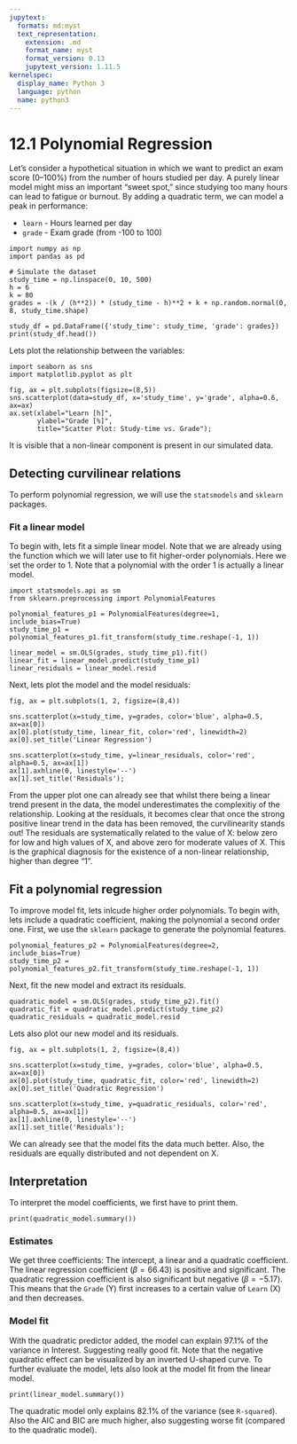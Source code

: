 ```yaml
---
jupytext:
  formats: md:myst
  text_representation:
    extension: .md
    format_name: myst
    format_version: 0.13
    jupytext_version: 1.11.5
kernelspec:
  display_name: Python 3
  language: python
  name: python3
---
```


# 12.1 Polynomial Regression

Let’s consider a hypothetical situation in which we want to predict an exam score (0–100%) from the number of hours studied per day. A purely linear model might miss an important “sweet spot,” since studying too many hours can lead to fatigue or burnout. By adding a quadratic term, we can model a peak in performance:

- `learn` - Hours learned per day
- `grade` - Exam grade (from -100 to 100)

```{code-cell}
import numpy as np
import pandas as pd

# Simulate the dataset
study_time = np.linspace(0, 10, 500)
h = 6
k = 80
grades = -(k / (h**2)) * (study_time - h)**2 + k + np.random.normal(0, 8, study_time.shape)

study_df = pd.DataFrame({'study_time': study_time, 'grade': grades})
print(study_df.head())
```

Lets plot the relationship between the variables:

```{code-cell}
import seaborn as sns
import matplotlib.pyplot as plt

fig, ax = plt.subplots(figsize=(8,5))
sns.scatterplot(data=study_df, x='study_time', y='grade', alpha=0.6, ax=ax)
ax.set(xlabel="Learn [h]",
       ylabel="Grade [%]",
       title="Scatter Plot: Study-time vs. Grade");
```

It is visible that a non-linear component is present in our simulated data.

## Detecting curvilinear relations

To perform polynomial regression, we will use the `statsmodels` and `sklearn` packages.

### Fit a linear model

To begin with, lets fit a simple linear model. Note that we are already using the function which we will later use to fit higher-order polynomials. Here we set the order to 1. Note that a polynomial with the order 1 is actually a linear model.

```{code-cell}
import statsmodels.api as sm
from sklearn.preprocessing import PolynomialFeatures

polynomial_features_p1 = PolynomialFeatures(degree=1, include_bias=True)
study_time_p1 = polynomial_features_p1.fit_transform(study_time.reshape(-1, 1))

linear_model = sm.OLS(grades, study_time_p1).fit()
linear_fit = linear_model.predict(study_time_p1)
linear_residuals = linear_model.resid
```

Next, lets plot the model and the model residuals:

```{code-cell}
fig, ax = plt.subplots(1, 2, figsize=(8,4))

sns.scatterplot(x=study_time, y=grades, color='blue', alpha=0.5, ax=ax[0])
ax[0].plot(study_time, linear_fit, color='red', linewidth=2)
ax[0].set_title('Linear Regression')

sns.scatterplot(x=study_time, y=linear_residuals, color='red', alpha=0.5, ax=ax[1])
ax[1].axhline(0, linestyle='--')
ax[1].set_title('Residuals');
```

From the upper plot one can already see that whilst there being a linear trend present in the data, the model underestimates the complexitiy of the relationship. Looking at the residuals, it becomes clear that once the strong positive linear trend in the data has been removed, the curvilinearity stands out! The residuals are systematically related to the value of X: below zero for low and high values of X, and above zero for moderate values of X. This is the graphical diagnosis for the existence of a non-linear relationship, higher than degree “1”.

## Fit a polynomial regression

To improve model fit, lets inlcude higher order polynomials. To begin with, lets include a quadratic coefficient, making the polynomial a second order one. First, we use the `sklearn` package to generate the polynomial features.

```{code-cell}
polynomial_features_p2 = PolynomialFeatures(degree=2, include_bias=True)
study_time_p2 = polynomial_features_p2.fit_transform(study_time.reshape(-1, 1))
```

Next, fit the new model and extract its residuals.

```{code-cell}
quadratic_model = sm.OLS(grades, study_time_p2).fit()
quadratic_fit = quadratic_model.predict(study_time_p2)
quadratic_residuals = quadratic_model.resid
```

Lets also plot our new model and its residuals.

```{code-cell}
fig, ax = plt.subplots(1, 2, figsize=(8,4))

sns.scatterplot(x=study_time, y=grades, color='blue', alpha=0.5, ax=ax[0])
ax[0].plot(study_time, quadratic_fit, color='red', linewidth=2)
ax[0].set_title('Quadratic Regression')

sns.scatterplot(x=study_time, y=quadratic_residuals, color='red', alpha=0.5, ax=ax[1])
ax[1].axhline(0, linestyle='--')
ax[1].set_title('Residuals');
```
We can already see that the model fits the data much better. Also, the residuals are equally distributed and not dependent on X.

## Interpretation

To interpret the model coefficients, we first have to print them.

```{code-cell}
print(quadratic_model.summary())
```
### Estimates

We get three coefficients: The intercept, a linear and a quadratic coefficient. The linear regression coefficient ($\beta = 66.43$) is positive and significant. The quadratic regression coefficient is also significant but negative ($\beta = -5.17$). This means that the `Grade` (Y) first increases to a certain value of `Learn` (X) and then decreases.

### Model fit

With the quadratic predictor added, the model can explain 97.1% of the variance in Interest. Suggesting really good fit. Note that the negative quadratic effect can be visualized by an inverted U-shaped curve. To further evaluate the model, lets also look at the model fit from the linear model.

```{code-cell}
print(linear_model.summary())
```

The quadratic model only explains 82.1% of the variance (see `R-squared`). Also the AIC and BIC are much higher, also suggesting worse fit (compared to the quadratic model).